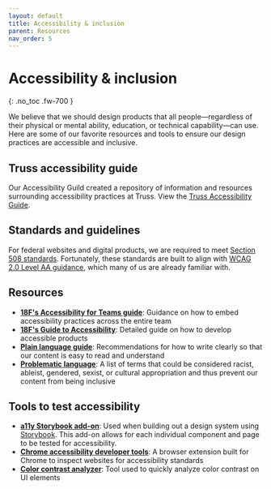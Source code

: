 ```yaml
---
layout: default
title: Accessibility & inclusion
parent: Resources
nav_order: 5
---
```


# Accessibility & inclusion
{: .no_toc .fw-700 }

We believe that we should design products that all people—regardless of their physical or mental ability, education, or technical capability—can use. Here are some of our favorite resources and tools to ensure our design practices are accessible and inclusive.

## Truss accessibility guide
Our Accessibility Guild created a repository of information and resources surrounding accessibility practices at Truss. View the [Truss Accessibility Guide](https://github.com/trussworks/accessibility).

## Standards and guidelines
For federal websites and digital products, we are required to meet [Section 508 standards](https://www.section508.gov/create/software-websites). Fortunately, these standards are built to align with [WCAG 2.0 Level AA guidance](https://www.w3.org/TR/WCAG20/), which many of us are already familiar with.

## Resources
* **[18F's Accessibility for Teams guide](https://accessibility.digital.gov/)**: Guidance on how to embed accessibility practices across the entire team
* **[18F's Guide to Accessibility](https://accessibility.18f.gov/)**: Detailed guide on how to develop accessible products
* **[Plain language guide](https://plainlanguage.gov/)**: Recommendations for how to write clearly so that our content is easy to read and understand
* **[Problematic language](https://docs.google.com/document/d/1UqiP1hyqRNELr5AiiwcbMLXdVnWXbP4Y038fy4EyuTY/edit#heading=h.72r39fy0risc)**: A list of terms that could be considered racist, ableist, gendered, sexist, or cultural appropriation and thus prevent our content from being inclusive

## Tools to test accessibility
* **[a11y Storybook add-on](https://github.com/storybookjs/storybook/tree/next/addons/a11y)**: Used when building out a design system using [Storybook](https://storybook.js.org/). This add-on allows for each individual component and page to be tested for accessibility.
* **[Chrome accessibility developer tools](https://chrome.google.com/webstore/detail/accessibility-developer-t/fpkknkljclfencbdbgkenhalefipecmb?hl=en)**: A browser extension built for Chrome to inspect websites for accessibility standards
* **[Color contrast analyzer](https://webaim.org/resources/contrastchecker/)**: Tool used to quickly analyze color contrast on UI elements
